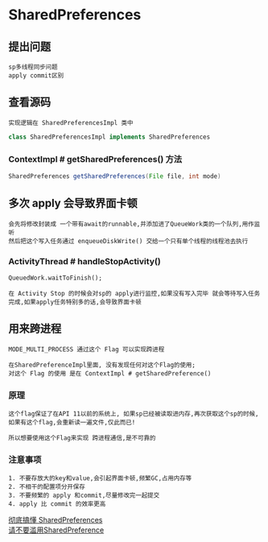 # SharedPreferences

## 提出问题

    sp多线程同步问题
    apply commit区别

## 查看源码

    实现逻辑在 SharedPreferencesImpl 类中

``` java
class SharedPreferencesImpl implements SharedPreferences
```

### ContextImpl # getSharedPreferences() 方法

``` java
SharedPreferences getSharedPreferences(File file, int mode)
```

## 多次 apply 会导致界面卡顿

    会先将修改封装成 一个带有await的runnable,并添加进了QueueWork类的一个队列,用作监听
    然后把这个写入任务通过 enqueueDiskWrite() 交给一个只有单个线程的线程池去执行
    
### ActivityThread # handleStopActivity()

    QueuedWork.waitToFinish();

    在 Activity Stop 的时候会对sp的 apply进行监控,如果没有写入完毕 就会等待写入任务完成,如果apply任务特别多的话,会导致界面卡顿

## 用来跨进程

    MODE_MULTI_PROCESS 通过这个 Flag 可以实现跨进程

    在SharedPreferenceImpl里面, 没有发现任何对这个Flag的使用; 
    对这个 Flag 的使用 是在 ContextImpl # getSharedPreference()

### 原理

    这个flag保证了在API 11以前的系统上, 如果sp已经被读取进内存,再次获取这个sp的时候,如果有这个flag,会重新读一遍文件,仅此而已!

    所以想要使用这个Flag来实现 跨进程通信,是不可靠的


### 注意事项

    1. 不要存放大的key和value,会引起界面卡顿,频繁GC,占用内存等
    2. 不相干的配置项分开保存
    3. 不要频繁的 apply 和commit,尽量修改完一起提交
    4. apply 比 commit 的效率更高


[彻底搞懂 SharedPreferences](https://juejin.im/entry/597446ed6fb9a06bac5bc630)</br>
[请不要滥用SharedPreference](http://weishu.me/2016/10/13/sharedpreference-advices/)</br>